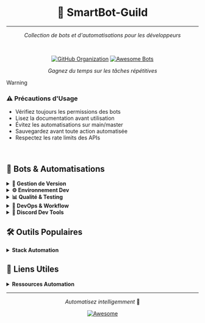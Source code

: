 <div align="center">

# 🤖 SmartBot-Guild
---

*Collection de bots et d'automatisations pour les développeurs*

<br>

[![GitHub Organization](https://img.shields.io/badge/GitHub-SmartBot_Guild-181717?logo=github)](https://github.com/SmartBot-Guild)
[![Awesome Bots](https://img.shields.io/badge/Awesome-Bots-FC60A8?logo=awesomelists)](https://github.com/topics/automation-bot)

*Gagnez du temps sur les tâches répétitives*

</div>

> [!WARNING]
> ### ⚠️ Précautions d'Usage
> 
> - Vérifiez toujours les permissions des bots
> - Lisez la documentation avant utilisation
> - Évitez les automatisations sur main/master
> - Sauvegardez avant toute action automatisée
> - Respectez les rate limits des APIs

<br>

## 🤖 Bots & Automatisations

<details>
<summary><strong>🔄 Gestion de Version</strong></summary>

### Commit Automation
- [**Commitizen**](https://github.com/commitizen/cz-cli)
  - Standardisation des commits
  - Génération de changelog
  - Integration VS Code et CLI

- [**Semantic Release**](https://github.com/semantic-release/semantic-release)
  - Release automatique
  - Versioning sémantique
  - Integration CI/CD

- [**Husky**](https://github.com/typicode/husky)
  - Git hooks automatisés
  - Pre-commit checks
  - Validation de commits

### Update & Sync
- [**Dependabot**](https://github.com/dependabot)
  - Mise à jour auto des dépendances
  - Security patches
  - PR automatiques

- [**Renovate**](https://github.com/renovatebot/renovate)
  - Multi-repository updates
  - Scheduling personnalisable
  - Large support des packages

</details>

<details>
<summary><strong>⚙️ Environnement Dev</strong></summary>

### Setup Automation
- [**dotbot**](https://github.com/anishathalye/dotbot)
  - Gestion des dotfiles
  - Installation automatisée
  - Configuration portable

- [**mise**](https://github.com/jdx/mise)
  - Gestion des versions
  - Configuration projet
  - Multiple languages support

### IDE & Editor Bots
- [**GitHub Copilot**](https://github.com/features/copilot)
  - Autocomplétion IA
  - Suggestions de code
  - Multi-IDE support

- [**TabNine**](https://github.com/codota/TabNine)
  - Autocomplétion locale
  - Support offline
  - Multi-language

</details>

<details>
<summary><strong>📊 Qualité & Testing</strong></summary>

### Code Quality
- [**SonarQube**](https://github.com/SonarSource/sonarqube)
  - Analyse statique
  - Code smells
  - Security checks

- [**DeepSource**](https://github.com/deepsourcelabs/cli)
  - Code review automatique
  - Security scanning
  - Best practices

### Testing
- [**Stryker Mutator**](https://github.com/stryker-mutator/stryker)
  - Test mutation
  - Coverage analysis
  - Multi-framework

- [**TestCafe**](https://github.com/DevExpress/testcafe)
  - Tests E2E automatisés
  - Cross-browser testing
  - CI/CD integration

</details>

<details>
<summary><strong>🔧 DevOps & Workflow</strong></summary>

### CI/CD
- [**Jenkins X Bot**](https://github.com/jenkins-x/jx)
  - Pipeline automation
  - Kubernetes native
  - GitOps workflows

- [**GitHub Actions Bot**](https://github.com/actions/toolkit)
  - Workflow automation
  - Event-driven actions
  - Community actions

### Monitoring
- [**Datadog Agent**](https://github.com/DataDog/datadog-agent)
  - Monitoring temps réel
  - Metrics collection
  - APM integration

- [**Prometheus Bot**](https://github.com/prometheus/alertmanager)
  - Alerting automation
  - Metric monitoring
  - Integration Discord/Slack

</details>

<details>
<summary><strong>🤖 Discord Dev Tools</strong></summary>

### Project Management
- [**Apollo**](https://github.com/acdenisSK/apollo)
  - Project tracking
  - Git integration
  - Command framework

- [**Red Bot**](https://github.com/Cog-Creators/Red-DiscordBot)
  - Modular bot system
  - Developer tools
  - Custom commands

### Development
- [**discord.js**](https://github.com/discordjs/discord.js)
  - Bot framework
  - Easy deployment
  - Rich features

- [**discord.py**](https://github.com/Rapptz/discord.py)
  - Async framework
  - Event handling
  - Extension system

</details>

## 🛠️ Outils Populaires

<details>
<summary><strong>Stack Automation</strong></summary>

### Scripts & Task Runners
- [**pm2**](https://github.com/Unitech/pm2)
  - Process management
  - Auto-restart
  - Log management

- [**nx**](https://github.com/nrwl/nx)
  - Monorepo management
  - Task automation
  - Build system

### Docker & Container
- [**Watchtower**](https://github.com/containrrr/watchtower)
  - Container updates
  - Auto-deployment
  - Clean-up

- [**Portainer**](https://github.com/portainer/portainer)
  - Container management
  - GUI interface
  - Multi-platform

</details>

## 🔗 Liens Utiles

<details>
<summary><strong>Ressources Automation</strong></summary>

### Topics GitHub
- [Automation Bots](https://github.com/topics/automation-bot)
- [DevOps Tools](https://github.com/topics/devops-tools)
- [Developer Tools](https://github.com/topics/developer-tools)

### Awesome Lists
- [Awesome DevOps](https://github.com/awesome-soft/awesome-devops)
- [Awesome Bots](https://github.com/invocable/awesome-bots)
- [Awesome Automation](https://github.com/awesome-selfhosted/awesome-selfhosted)

</details>

---

<div align="center">

*Automatisez intelligemment* 🚀

[![Awesome](https://awesome.re/badge-flat2.svg)](https://awesome.re)

</div>
